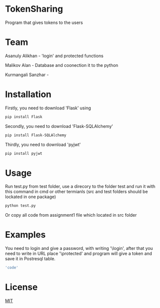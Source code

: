 # TokenSharing
Program that gives tokens to the users 

# Team
Asanuly Alikhan - 'login' and protected functions 

Malikov Alan - Database and coonection it to the python

Kurmangali Sanzhar -

# Installation
Firstly, you need to download 'Flask' 
using
```bash
pip install Flask
```
Secondly, you need to download 'Flask-SQLAlchemy' 
```bash
pip install Flask-SQLAlchemy
```
Thirdly, you need to download 'pyjwt'
```bash
pip install pyjwt
```
# Usage
Run test.py from test folder, use a direcory to the folder test and run it with this command in cmd or other termianls (src and test folders should be lockated in one package)
``` bash
python test.py
```
Or copy all code from assignment1 file which located in src folder 
# Examples
You need to login and give a password, with writing '\login', after that you need to write in URL place '\protected' and program will give a token and save it in Postresql table.
``` bash
'code'
```
# License
[MIT](https://choosealicense.com/licenses/mit/)

